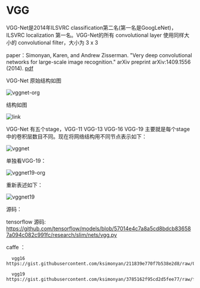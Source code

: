 
# VGG


VGG-Net是2014年ILSVRC classification第二名(第一名是GoogLeNet)，ILSVRC localization 第一名。VGG-Net的所有 convolutional layer 使用同样大小的 convolutional filter，大小为 3 x 3

paper：Simonyan, Karen, and Andrew Zisserman. "Very deep convolutional networks for large-scale image recognition." arXiv preprint arXiv:1409.1556 (2014). [pdf](https://arxiv.org/pdf/1409.1556.pdf)

VGG-Net 原始结构如图

![vggnet-org](https://github.com/weslynn/graphic-deep-neural-network/blob/master/pic/vgg_org.png)

结构如图

![link](https://github.com/weslynn/graphic-deep-neural-network/blob/master/pic/vgg.png)



VGG-Net 有五个stage，VGG-11 VGG-13 VGG-16 VGG-19 主要就是每个stage中的卷积层数目不同。现在将网络结构用不同节点表示如下：


![vggnet](https://github.com/weslynn/graphic-deep-neural-network/blob/master/modelpic/vgg.png)


单独看VGG-19：

![vggnet19-org](https://github.com/weslynn/graphic-deep-neural-network/blob/master/pic/vgg19.png)

重新表述如下：

![vggnet19](https://github.com/weslynn/graphic-deep-neural-network/blob/master/modelpic/vgg19.png)




源码：

   tensorflow 源码: https://github.com/tensorflow/models/blob/57014e4c7a8a5cd8bdcb836587a094c082c991fc/research/slim/nets/vgg.py


   caffe ：

      vgg16 https://gist.githubusercontent.com/ksimonyan/211839e770f7b538e2d8/raw/0067c9b32f60362c74f4c445a080beed06b07eb3/VGG_ILSVRC_16_layers_deploy.prototxt

      vgg19 https://gist.githubusercontent.com/ksimonyan/3785162f95cd2d5fee77/raw/f02f8769e64494bcd3d7e97d5d747ac275825721/VGG_ILSVRC_19_layers_deploy.prototxt

